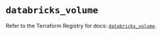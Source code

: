 # `databricks_volume`

Refer to the Terraform Registry for docs: [`databricks_volume`](https://registry.terraform.io/providers/databricks/databricks/1.70.0/docs/resources/volume).

